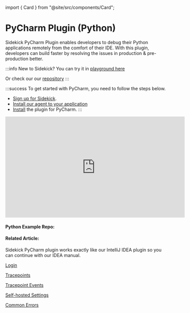 import { Card } from "@site/src/components/Card";

# PyCharm Plugin (Python)

Sidekick PyCharm Plugin enables developers to debug their Python applications remotely from the comfort of their IDE. With this plugin, developers can build faster by resolving the issues in production & pre-production better.

:::info
New to Sidekick?
You can try it in [playground here](https://app.runsidekick.com/sandbox?utm\_source=pycharm-docs)

Or check our our [repository](https://github.com/runsidekick/sidekick)
:::

:::success
To get started with PyCharm, you need to follow the steps below.

* [Sign up for Sidekick](../installation/signup-with-thundra-sidekick.md).
* [Install our agent to your application](../agents/python/)
* [Install](https://plugins.jetbrains.com/plugin/20031-sidekick) the plugin for PyCharm.
:::

<iframe width="560" height="315" src="https://www.youtube.com/embed/Dt5HoOpFjYE" title="YouTube video player" frameborder="0" allow="accelerometer; autoplay; clipboard-write; encrypted-media; gyroscope; picture-in-picture; web-share" allowfullscreen></iframe>

#### Python Example Repo:

<div className="w-full cols-1">
<Card title="GitHub repo: Flask To Do application - Sidekick Example" target="https://github.com/boroskoyo/flask-todo" isNewWindow={true}>

</Card>
</div>



#### Related Article:

<div className="w-full cols-1">
<Card title="Article: Bringing the simplicity of print() to production debugging using PyCharm" target="https://medium.com/runsidekick/the-way-we-develop-software-evolves-way-we-debug-cant-stay-the-same-98125b685195" isNewWindow={true}>

</Card>
</div>


Sidekick PyCharm plugin works exactly like our IntelliJ IDEA plugin so you can continue with our IDEA manual.

[Login](intellij-idea-plugin/login)

[Tracepoints](intellij-idea-plugin/tracepoints/)

[Tracepoint Events](intellij-idea-plugin/tracepoint-events/)

[Self-hosted Settings](intellij-idea-plugin/self-hosted-settings)

[Common Errors](intellij-idea-plugin/common-errors)
